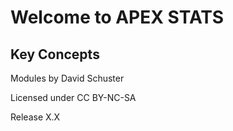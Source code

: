 # Welcome to APEX STATS
## Key Concepts 

Modules by David Schuster

Licensed under CC BY-NC-SA

Release X.X

```{tableofcontents}
```
